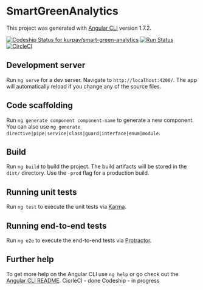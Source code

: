 # SmartGreenAnalytics

This project was generated with [Angular CLI](https://github.com/angular/angular-cli) version 1.7.2.

[ ![Codeship Status for kurpav/smart-green-analytics](https://app.codeship.com/projects/96f2dc20-1575-0136-4272-66f65f807b0f/status?branch=master)](https://app.codeship.com/projects/283536)
[![Run Status](https://api.shippable.com/projects/5abcdc7d4a24a20700a21dad/badge?branch=master)](https://app.shippable.com/github/kurpav/smart-green-analytics)
[![CircleCI](https://circleci.com/gh/kurpav/smart-green-analytics.svg?style=svg)](https://circleci.com/gh/kurpav/smart-green-analytics)

## Development server

Run `ng serve` for a dev server. Navigate to `http://localhost:4200/`. The app will automatically reload if you change any of the source files.

## Code scaffolding

Run `ng generate component component-name` to generate a new component. You can also use `ng generate directive|pipe|service|class|guard|interface|enum|module`.

## Build

Run `ng build` to build the project. The build artifacts will be stored in the `dist/` directory. Use the `-prod` flag for a production build.

## Running unit tests

Run `ng test` to execute the unit tests via [Karma](https://karma-runner.github.io).

## Running end-to-end tests

Run `ng e2e` to execute the end-to-end tests via [Protractor](http://www.protractortest.org/).

## Further help

To get more help on the Angular CLI use `ng help` or go check out the [Angular CLI README](https://github.com/angular/angular-cli/blob/master/README.md).
CicrleCI - done
Codeship - in progress
